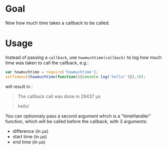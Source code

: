 # Goal
Now how much time takes a callback to be called.

# Usage
Instead of passing a ```callback```, use ```howmuchtime(callback)``` to log how much time was taken to call the callback, e.g.:

```javascript
var howmuchtime = require('howmuchtime');
setTimeout(howmuchtime(function(){console.log('hello!')}),20);
```
will result in :

> The callback call was done in 29437 µs

> hello!

You can optionnaly pass a second argument which is a "timeHandler" function, which will be called before the callback, with 3 arguments:

* difference (in µs)
* start time (in µs)
* end time   (in µs)